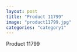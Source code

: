 ```yaml
---
layout: post
title: "Product 11799"
image: "product11799.jpg"
categories: "category1"
---
```

Product 11799
